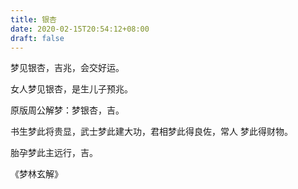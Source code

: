 ```yaml
---
title: 银杏
date: 2020-02-15T20:54:12+08:00
draft: false
---
```


梦见银杏，吉兆，会交好运。

女人梦见银杏，是生儿子预兆。

原版周公解梦：梦银杏，吉。

书生梦此将贵显，武士梦此建大功，君相梦此得良佐，常人 梦此得财物。

胎孕梦此主远行，吉。

《梦林玄解》